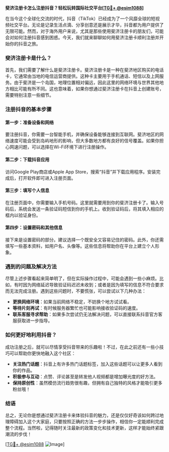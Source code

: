 **斐济注册卡怎么注册抖音？轻松玩转国际社交平台[[TG💪+ @esim1088](https://t.me/s/esim1088)]**

在当今这个全球化交流的时代，抖音（TikTok）已经成为了一个风靡全球的短视频社交平台。无论是记录生活点滴、分享创意还是展示才华，抖音都为用户提供了无限可能。然而，对于海外用户来说，尤其是那些使用斐济注册卡的朋友们，可能会对如何注册抖音感到困惑。今天，我们就来聊聊如何用斐济注册卡顺利注册并开始你的抖音之旅。

### 斐济注册卡是什么？

首先，我们需要了解什么是斐济注册卡。斐济注册卡是一种在斐济地区购买的电话卡，它通常由当地的电信运营商提供。这种卡主要用于手机通话、短信以及上网服务。由于斐济是一个岛国，地理位置相对偏远，因此这里的网络环境与世界其他地方相比可能有所不同。这也意味着，如果你想通过斐济注册卡在抖音上创建账号，需要特别注意一些细节。

### 注册抖音的基本步骤

#### 第一步：准备设备和网络

要注册抖音，你需要一台智能手机，并确保设备能够连接到互联网。斐济地区的网络速度可能会受到岛屿地形的影响，但大多数地方都有良好的信号覆盖。如果你担心网速问题，可以选择在Wi-Fi环境下进行注册操作。

#### 第二步：下载抖音应用

访问Google Play商店或Apple App Store，搜索“抖音”并下载应用程序。安装完成后，打开软件即可进入注册页面。

#### 第三步：填写个人信息

在注册页面中，你需要输入手机号码。这里就需要用到你的斐济注册卡了。输入号码后，系统会发送一条验证码短信到你的手机上。收到验证码后，将其填入相应的框内以验证身份。

#### 第四步：设置密码和其他信息

接下来是设置密码的部分。建议选择一个既安全又容易记住的密码。此外，你还需填写一些基本资料，如用户名、头像等。这些信息将帮助你在平台上建立个人形象。

### 遇到的问题及解决方法

尽管上述步骤看起来简单明了，但在实际操作过程中，可能会遇到一些小麻烦。比如，有时因为网络延迟导致验证码迟迟未收到；或者是因为填写的信息不符合要求而无法完成注册。遇到这些问题时，不要慌张，可以尝试以下几种办法：

- **更换网络环境**：如果当前网络不稳定，不妨换个地方试试看。
- **等待片刻再试**：有时候服务器繁忙也可能影响接收验证码的速度。
- **联系客服寻求帮助**：如果多次尝试仍无法解决问题，可以直接联系抖音官方客服获取进一步指导。

### 如何更好地利用抖音？

成功注册之后，就可以尽情享受抖音带来的乐趣啦！不过，在此之前还有一些小技巧可以帮助你更快地融入这个社区：

- **关注热门话题**：抖音上有许多热门话题标签，加入这些话题可以让更多人看到你的作品。
- **积极参与互动**：点赞、评论甚至是转发他人视频都是增加曝光度的好方法。
- **保持原创性**：虽然模仿流行趋势很有趣，但拥有自己独特的风格才能吸引更多粉丝哦！

### 结语

总之，无论你是想通过斐济注册卡来体验抖音的魅力，还是仅仅好奇该如何跨过地理障碍加入这个大家庭，只要按照正确的方法一步步操作，相信你一定能顺利完成整个流程。当然啦，记得随时关注最新的政策变化和技术更新，这样才能始终紧跟潮流的步伐！

[[TG💪+ @esim1088](https://t.me/s/esim1088) ![Image](https://i.postimg.cc/4NQfJmqS/Snipaste-2025-05-13-00-14-12.png)]